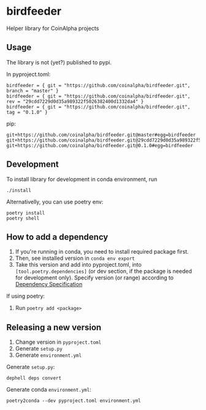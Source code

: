 # birdfeeder

Helper library for CoinAlpha projects

## Usage

The library is not (yet?) published to pypi.

In pyproject.toml:

```
birdfeeder = { git = "https://github.com/coinalpha/birdfeeder.git", branch = "master" }
birdfeeder = { git = "https://github.com/coinalpha/birdfeeder.git", rev = "29cdd7229d0d35a989322f5026382400d1332da4" }
birdfeeder = { git = "https://github.com/coinalpha/birdfeeder.git", tag = "0.1.0" }
```

pip:

```
git+https://github.com/coinalpha/birdfeeder.git@master#egg=birdfeeder
git+https://github.com/coinalpha/birdfeeder.git@29cdd7229d0d35a989322f5026382400d1332da4#egg=birdfeeder
git+https://github.com/coinalpha/birdfeeder.git@0.1.0#egg=birdfeeder
```


## Development

To install library for development in conda environment, run

```
./install
```

Alternativelly, you can use poetry env:

```
poetry install
poetry shell
```

## How to add a dependency

1. If you're running in conda, you need to install required package first.
1. Then, see installed version in `conda env export`
1. Take this version and add into pyproject.toml, into `[tool.poetry.dependencies]` (or dev section, if the package is needed for development only). Specify version (or range) according to [Dependency Specification](https://python-poetry.org/docs/dependency-specification/)

If using poetry:

1. Run `poetry add <package>`

## Releasing a new version

1. Change version in `pyproject.toml`
1. Generate `setup.py`
1. Generate `environment.yml`


Generate `setup.py`:

```
dephell deps convert
```

Generate conda `environment.yml`:

```
poetry2conda --dev pyproject.toml environment.yml
```
